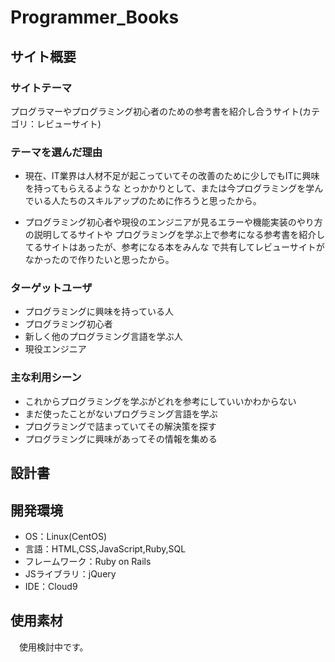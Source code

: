 # Programmer_Books

## サイト概要
### サイトテーマ
 プログラマーやプログラミング初心者のための参考書を紹介し合うサイト(カテゴリ：レビューサイト)

### テーマを選んだ理由
- 現在、IT業界は人材不足が起こっていてその改善のために少しでもITに興味を持ってもらえるような
とっかかりとして、または今プログラミングを学んでいる人たちのスキルアップのために作ろうと思ったから。

- プログラミング初心者や現役のエンジニアが見るエラーや機能実装のやり方の説明してるサイトや
プログラミングを学ぶ上で参考になる参考書を紹介してるサイトはあったが、参考になる本をみんな
で共有してレビューサイトがなかったので作りたいと思ったから。

### ターゲットユーザ
- プログラミングに興味を持っている人
- プログラミング初心者
- 新しく他のプログラミング言語を学ぶ人
- 現役エンジニア

### 主な利用シーン
- これからプログラミングを学ぶがどれを参考にしていいかわからない
- まだ使ったことがないプログラミング言語を学ぶ
- プログラミングで詰まっていてその解決策を探す
- プログラミングに興味があってその情報を集める

## 設計書

## 開発環境
- OS：Linux(CentOS)
- 言語：HTML,CSS,JavaScript,Ruby,SQL
- フレームワーク：Ruby on Rails
- JSライブラリ：jQuery
- IDE：Cloud9

## 使用素材
　使用検討中です。
<!--- 外部サービスの画像素材・音声素材を使用した場合は、必ずサービス名とURLを明記してください。-->
<!--- 使用しない場合は、使用素材の項目をREADMEから削除してください。-->